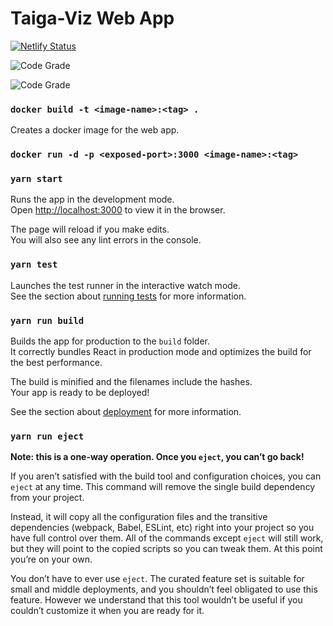 # Taiga-Viz Web App

[![Netlify Status](https://api.netlify.com/api/v1/badges/2fe9cb17-9e19-4c77-bf67-ec8cd7c51c35/deploy-status)](https://app.netlify.com/sites/taiga-viz/deploys)

![Code Grade](https://api.codiga.io/project/32673/score/svg)

![Code Grade](https://api.codiga.io/project/32673/status/svg)

### `docker build -t <image-name>:<tag> .`

Creates a docker image for the web app.

### `docker run -d -p <exposed-port>:3000 <image-name>:<tag>`

### `yarn start`

Runs the app in the development mode.\
Open [http://localhost:3000](http://localhost:3000) to view it in the browser.

The page will reload if you make edits.\
You will also see any lint errors in the console.

### `yarn test`

Launches the test runner in the interactive watch mode.\
See the section about [running tests](https://facebook.github.io/create-react-app/docs/running-tests) for more information.

### `yarn run build`

Builds the app for production to the `build` folder.\
It correctly bundles React in production mode and optimizes the build for the best performance.

The build is minified and the filenames include the hashes.\
Your app is ready to be deployed!

See the section about [deployment](https://facebook.github.io/create-react-app/docs/deployment) for more information.

### `yarn run eject`

**Note: this is a one-way operation. Once you `eject`, you can’t go back!**

If you aren’t satisfied with the build tool and configuration choices, you can `eject` at any time. This command will remove the single build dependency from your project.

Instead, it will copy all the configuration files and the transitive dependencies (webpack, Babel, ESLint, etc) right into your project so you have full control over them. All of the commands except `eject` will still work, but they will point to the copied scripts so you can tweak them. At this point you’re on your own.

You don’t have to ever use `eject`. The curated feature set is suitable for small and middle deployments, and you shouldn’t feel obligated to use this feature. However we understand that this tool wouldn’t be useful if you couldn’t customize it when you are ready for it.
